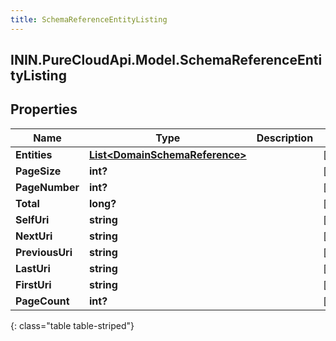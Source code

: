 ```yaml
---
title: SchemaReferenceEntityListing
---
```

## ININ.PureCloudApi.Model.SchemaReferenceEntityListing

## Properties

|Name | Type | Description | Notes|
|------------ | ------------- | ------------- | -------------|
| **Entities** | [**List&lt;DomainSchemaReference&gt;**](DomainSchemaReference.html) |  | [optional] |
| **PageSize** | **int?** |  | [optional] |
| **PageNumber** | **int?** |  | [optional] |
| **Total** | **long?** |  | [optional] |
| **SelfUri** | **string** |  | [optional] |
| **NextUri** | **string** |  | [optional] |
| **PreviousUri** | **string** |  | [optional] |
| **LastUri** | **string** |  | [optional] |
| **FirstUri** | **string** |  | [optional] |
| **PageCount** | **int?** |  | [optional] |
{: class="table table-striped"}


